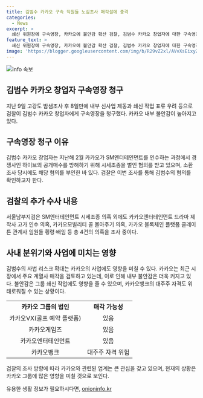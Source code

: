 ```yaml
---
title: 김범수 카카오 구속 직원들 노심초사 매각설에 충격
categories:
  - News
excerpt: >
  쇄신 위원장에 구속영장, 카카오에 불안감 확산 검찰, 김범수 카카오 창업자에 대한 구속영장 청구. 카카오 내부 불안감 확산으로 일부 계열사 매각설에 술렁. 김 위원장은 소환조사 당시 혐의를 부인하며 변호인단은 불법적 행위 부인. 이에 카카오 내부 불안감은 위태로움으로 커지고, 쇄신 작업도 표류 우려. 또한, 검찰은 시세조종 의혹 외 4건의 의혹을 조사 중. 사법 리스크가 확대되면서 카카오의 사업과 지배구조에 대한 우려가 커지고 있다.
feature_text: >
  쇄신 위원장에 구속영장, 카카오에 불안감 확산 검찰, 김범수 카카오 창업자에 대한 구속영장 청구. 카카오 내부 불안감 확산으로 일부 계열사 매각설에 술렁. 김 위원장은 소환조사 당시 혐의를 부인하며 변호인단은 불법적 행위 부인. 이에 카카오 내부 불안감은 위태로움으로 커지고, 쇄신 작업도 표류 우려. 또한, 검찰은 시세조종 의혹 외 4건의 의혹을 조사 중. 사법 리스크가 확대되면서 카카오의 사업과 지배구조에 대한 우려가 커지고 있다.
image: 'https://blogger.googleusercontent.com/img/b/R29vZ2xl/AVvXsEixyZcFfHzMRdzZMjFBmAUKJYCLCGyLL1o632UiGVXcaFdKo_bkvkuCioo0uUKlGfBVcT3P84aROyZIXSBEx3Aw5nCQ3pTgDom1WDC4m8eifvWiAmWEEVb4x6G_l8C0QH225ldMjyaFvpxGEBGNO37VmDTDMHGhJPq73UglMfDca1-0aw/s1600/blogspot.png'
---
```


<p><img src="https://blogger.googleusercontent.com/img/b/R29vZ2xl/AVvXsEixyZcFfHzMRdzZMjFBmAUKJYCLCGyLL1o632UiGVXcaFdKo_bkvkuCioo0uUKlGfBVcT3P84aROyZIXSBEx3Aw5nCQ3pTgDom1WDC4m8eifvWiAmWEEVb4x6G_l8C0QH225ldMjyaFvpxGEBGNO37VmDTDMHGhJPq73UglMfDca1-0aw/s1600/blogspot.png" alt="info 속보" /></p>

<h2 data-ke-size="size26">김범수 카카오 창업자 구속영장 청구</h2>

<p data-ke-size="size16">지난 9일 고강도 밤샘조사 후 8일만에 내부 신사업 제동과 쇄신 작업 표류 우려 등으로 검찰이 김범수 카카오 창업자에게 구속영장을 청구했다. 카카오 내부 불안감이 높아지고 있다.</p>

<h2 data-ke-size="size26">구속영장 청구 이유</h2>

<p data-ke-size="size16">김범수 카카오 창업자는 지난해 2월 카카오가 SM엔터테인먼트를 인수하는 과정에서 경쟁사인 하이브의 공개매수를 방해하기 위해 시세조종을 벌인 혐의를 받고 있으며, 소환조사 당시에도 해당 혐의를 부인한 바 있다. 검찰은 이번 조사를 통해 김범수의 혐의를 확인하고자 한다.</p>

<h2 data-ke-size="size26">검찰의 추가 수사 내용</h2>

<p data-ke-size="size16">서울남부지검은 SM엔터테인먼트 시세조종 의혹 외에도 카카오엔터테인먼트 드라마 제작사 고가 인수 의혹, 카카오모빌리티 콜 몰아주기 의혹, 카카오 블록체인 플랫폼 클레이튼 관계사 임원들 횡령·배임 등 총 4건의 의혹을 조사 중이다.</p>

<h2 data-ke-size="size26">사내 분위기와 사업에 미치는 영향</h2>

<p data-ke-size="size16">김범수의 사법 리스크 확대는 카카오의 사업에도 영향을 미칠 수 있다. 카카오는 최근 시장에서 주요 계열사 매각을 검토하고 있는데, 이로 인해 내부 불안감은 더욱 커지고 있다. 불안감은 그룹 쇄신 작업에도 영향을 줄 수 있으며, 카카오뱅크의 대주주 자격도 위태로워질 수 있는 상황이다.</p>

<table>
    <tr>
        <td style="text-align: center; height: 17px;"><b>카카오 그룹의 법인</b></td>
        <td style="text-align: center; height: 17px;"><b>매각 가능성</b></td>
    </tr>
    <tr>
        <td style="text-align: center; height: 17px;">카카오VX(골프 예약 플랫폼)</td>
        <td style="text-align: center; height: 17px;">있음</td>
    </tr>
    <tr>
        <td style="text-align: center; height: 17px;">카카오게임즈</td>
        <td style="text-align: center; height: 17px;">있음</td>
    </tr>
    <tr>
        <td style="text-align: center; height: 17px;">카카오엔터테인먼트</td>
        <td style="text-align: center; height: 17px;">있음</td>
    </tr>
    <tr>
        <td style="text-align: center; height: 17px;">카카오뱅크</td>
        <td style="text-align: center; height: 17px;">대주주 자격 위험</td>
    </tr>
</table>

<p data-ke-size="size16">검찰의 조사 방향에 따라 카카오와 관련된 업계는 큰 관심을 갖고 있으며, 현재의 상황은 카카오 그룹에 많은 영향을 미칠 것으로 보인다.</p>
유용한 생활 정보가 필요하시다면, <a href="https://onioninfo.kr" rel="dofollow">onioninfo.kr</a>


